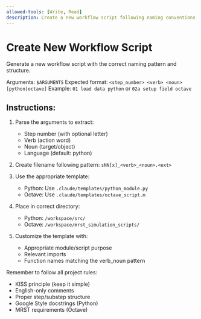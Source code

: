 ```yaml
---
allowed-tools: [Write, Read]
description: Create a new workflow script following naming conventions
---
```


# Create New Workflow Script

Generate a new workflow script with the correct naming pattern and structure.

Arguments: `$ARGUMENTS`
Expected format: `<step_number> <verb> <noun> [python|octave]`
Example: `01 load data python` or `02a setup field octave`

## Instructions:

1. Parse the arguments to extract:
   - Step number (with optional letter)
   - Verb (action word)
   - Noun (target/object)
   - Language (default: python)

2. Create filename following pattern: `sNN[x]_<verb>_<noun>.<ext>`

3. Use the appropriate template:
   - Python: Use `.claude/templates/python_module.py`
   - Octave: Use `.claude/templates/octave_script.m`

4. Place in correct directory:
   - Python: `/workspace/src/`
   - Octave: `/workspace/mrst_simulation_scripts/`

5. Customize the template with:
   - Appropriate module/script purpose
   - Relevant imports
   - Function names matching the verb_noun pattern

Remember to follow all project rules:
- KISS principle (keep it simple)
- English-only comments
- Proper step/substep structure
- Google Style docstrings (Python)
- MRST requirements (Octave)